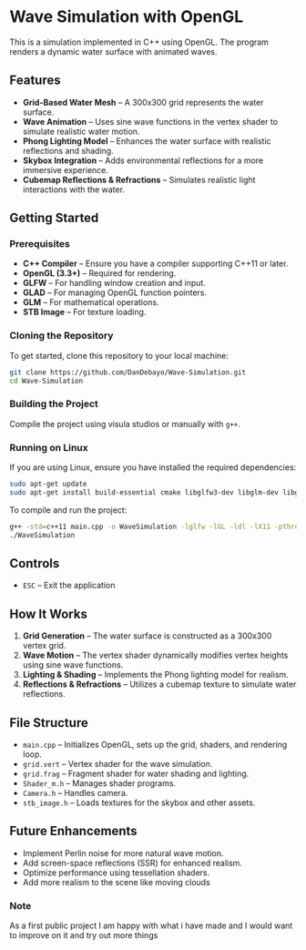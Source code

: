 # Wave Simulation with OpenGL

This is a simulation implemented in C++ using OpenGL. The program renders a dynamic water surface with animated waves.

## Features
- **Grid-Based Water Mesh** – A 300x300 grid represents the water surface.
- **Wave Animation** – Uses sine wave functions in the vertex shader to simulate realistic water motion.
- **Phong Lighting Model** – Enhances the water surface with realistic reflections and shading.
- **Skybox Integration** – Adds environmental reflections for a more immersive experience.
- **Cubemap Reflections & Refractions** – Simulates realistic light interactions with the water.

## Getting Started

### Prerequisites
- **C++ Compiler** – Ensure you have a compiler supporting C++11 or later.
- **OpenGL (3.3+)** – Required for rendering.
- **GLFW** – For handling window creation and input.
- **GLAD** – For managing OpenGL function pointers.
- **GLM** – For mathematical operations.
- **STB Image** – For texture loading.

### Cloning the Repository
To get started, clone this repository to your local machine:
```bash
git clone https://github.com/DanDebayo/Wave-Simulation.git
cd Wave-Simulation
```

### Building the Project
Compile the project using visula studios or manually with `g++`.

### Running on Linux

If you are using Linux, ensure you have installed the required dependencies:
```bash
sudo apt-get update
sudo apt-get install build-essential cmake libglfw3-dev libglm-dev libglew-dev libstb-dev
```
To compile and run the project:
```bash
g++ -std=c++11 main.cpp -o WaveSimulation -lglfw -lGL -ldl -lX11 -pthread -lXrandr -lXi -lXxf86vm -lXinerama -lXcursor
./WaveSimulation
```

## Controls
- `ESC` – Exit the application

## How It Works
1. **Grid Generation** – The water surface is constructed as a 300x300 vertex grid.
2. **Wave Motion** – The vertex shader dynamically modifies vertex heights using sine wave functions.
3. **Lighting & Shading** – Implements the Phong lighting model for realism.
4. **Reflections & Refractions** – Utilizes a cubemap texture to simulate water reflections.

## File Structure
- `main.cpp` – Initializes OpenGL, sets up the grid, shaders, and rendering loop.
- `grid.vert` – Vertex shader for the wave simulation.
- `grid.frag` – Fragment shader for water shading and lighting.
- `Shader_m.h` – Manages shader programs.
- `Camera.h` – Handles camera.
- `stb_image.h` – Loads textures for the skybox and other assets.

## Future Enhancements
- Implement Perlin noise for more natural wave motion.
- Add screen-space reflections (SSR) for enhanced realism.
- Optimize performance using tessellation shaders.
- Add more realism to the scene like moving clouds

### Note
As a first public project I am happy with what i have made and I would want to improve on it and try out more things

